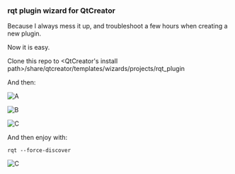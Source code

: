 ### rqt plugin wizard for QtCreator

Because I always mess it up, and troubleshoot a few hours when creating a new plugin.

Now it is easy.

Clone this repo to <QtCreator's install path>/share/qtcreator/templates/wizards/projects/rqt_plugin

And then:

![A](https://raw.githubusercontent.com/martonmiklos/rqt_plugin_wizard_for_qtcreator/master/screenshots/Screenshot_20190131_002246.png "A")

![B](https://raw.githubusercontent.com/martonmiklos/rqt_plugin_wizard_for_qtcreator/master/screenshots/Screenshot_20190131_002318.png "B")

![C](https://raw.githubusercontent.com/martonmiklos/rqt_plugin_wizard_for_qtcreator/master/screenshots/Screenshot_20190131_002349.png "C")

And then enjoy with:
```
rqt --force-discover
```

![C](https://raw.githubusercontent.com/martonmiklos/rqt_plugin_wizard_for_qtcreator/master/screenshots/Screenshot_20190131_003343.png "C")

